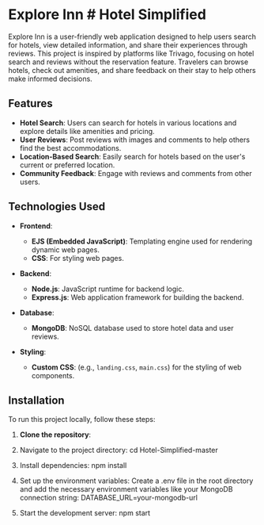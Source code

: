 # Explore Inn # Hotel Simplified

Explore Inn is a user-friendly web application designed to help users search for hotels, view detailed information, and share their experiences through reviews. This project is inspired by platforms like Trivago, focusing on hotel search and reviews without the reservation feature. Travelers can browse hotels, check out amenities, and share feedback on their stay to help others make informed decisions.

## Features
- **Hotel Search**: Users can search for hotels in various locations and explore details like amenities and pricing.
- **User Reviews**: Post reviews with images and comments to help others find the best accommodations.
- **Location-Based Search**: Easily search for hotels based on the user's current or preferred location.
- **Community Feedback**: Engage with reviews and comments from other users.
  
## Technologies Used

- **Frontend**:
  - **EJS (Embedded JavaScript)**: Templating engine used for rendering dynamic web pages.
  - **CSS**: For styling web pages.
  
- **Backend**:
  - **Node.js**: JavaScript runtime for backend logic.
  - **Express.js**: Web application framework for building the backend.

- **Database**:
  - **MongoDB**: NoSQL database used to store hotel data and user reviews.

- **Styling**:
  - **Custom CSS**: (e.g., `landing.css`, `main.css`) for the styling of web components.
 




## Installation

To run this project locally, follow these steps:

1. **Clone the repository**:

2. Navigate to the project directory:
   cd Hotel-Simplified-master
   
3. Install dependencies:
   npm install

4. Set up the environment variables: Create a .env file in the root directory and add the necessary environment variables like your MongoDB connection string:
   DATABASE_URL=your-mongodb-url

5. Start the development server:
   npm start    
   
